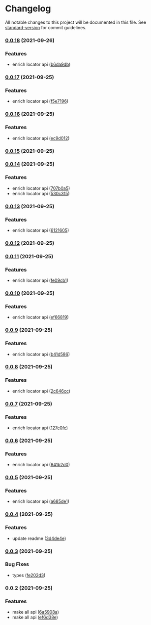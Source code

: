# Changelog

All notable changes to this project will be documented in this file. See [standard-version](https://github.com/conventional-changelog/standard-version) for commit guidelines.

### [0.0.18](https://github.com/IgorBabkin/react-clean-reactive-architecture/compare/v0.0.17...v0.0.18) (2021-09-26)


### Features

* enrich locator api ([b6da9db](https://github.com/IgorBabkin/react-clean-reactive-architecture/commit/b6da9db0570233e7d2453595ea1248bc17e659bc))

### [0.0.17](https://github.com/IgorBabkin/react-clean-reactive-architecture/compare/v0.0.16...v0.0.17) (2021-09-25)


### Features

* enrich locator api ([f5e7196](https://github.com/IgorBabkin/react-clean-reactive-architecture/commit/f5e719667384d3c51a6577deb1b11e2452d73850))

### [0.0.16](https://github.com/IgorBabkin/react-clean-reactive-architecture/compare/v0.0.15...v0.0.16) (2021-09-25)


### Features

* enrich locator api ([ec9d012](https://github.com/IgorBabkin/react-clean-reactive-architecture/commit/ec9d0128dbab3da1fe34904a9b728a79d1e374ba))

### [0.0.15](https://github.com/IgorBabkin/react-clean-reactive-architecture/compare/v0.0.14...v0.0.15) (2021-09-25)

### [0.0.14](https://github.com/IgorBabkin/react-clean-reactive-architecture/compare/v0.0.13...v0.0.14) (2021-09-25)


### Features

* enrich locator api ([707b0a5](https://github.com/IgorBabkin/react-clean-reactive-architecture/commit/707b0a57ca090dbcc7a329bd47c3c33d076fd07f))
* enrich locator api ([530c315](https://github.com/IgorBabkin/react-clean-reactive-architecture/commit/530c3150670ac8f071ab2a69136395441cb4bb70))

### [0.0.13](https://github.com/IgorBabkin/react-clean-reactive-architecture/compare/v0.0.12...v0.0.13) (2021-09-25)


### Features

* enrich locator api ([6121605](https://github.com/IgorBabkin/react-clean-reactive-architecture/commit/612160566252cb2d15b32b41353356da2a8a35fc))

### [0.0.12](https://github.com/IgorBabkin/react-clean-reactive-architecture/compare/v0.0.11...v0.0.12) (2021-09-25)

### [0.0.11](https://github.com/IgorBabkin/react-clean-reactive-architecture/compare/v0.0.10...v0.0.11) (2021-09-25)


### Features

* enrich locator api ([fe09cb1](https://github.com/IgorBabkin/react-clean-reactive-architecture/commit/fe09cb11e89a3cada7a4d65dd4d220fc9a4f9b8b))

### [0.0.10](https://github.com/IgorBabkin/react-clean-reactive-architecture/compare/v0.0.9...v0.0.10) (2021-09-25)


### Features

* enrich locator api ([ef66819](https://github.com/IgorBabkin/react-clean-reactive-architecture/commit/ef6681913289b24895c334c3c80ba3a64a2cc6e1))

### [0.0.9](https://github.com/IgorBabkin/react-clean-reactive-architecture/compare/v0.0.8...v0.0.9) (2021-09-25)


### Features

* enrich locator api ([b41d586](https://github.com/IgorBabkin/react-clean-reactive-architecture/commit/b41d586f5ea2b49e4824af4cef0851255dec88b5))

### [0.0.8](https://github.com/IgorBabkin/react-clean-reactive-architecture/compare/v0.0.7...v0.0.8) (2021-09-25)


### Features

* enrich locator api ([2c646cc](https://github.com/IgorBabkin/react-clean-reactive-architecture/commit/2c646ccb38ac264365835f160005c44faca8118f))

### [0.0.7](https://github.com/IgorBabkin/react-clean-reactive-architecture/compare/v0.0.6...v0.0.7) (2021-09-25)


### Features

* enrich locator api ([127c0fc](https://github.com/IgorBabkin/react-clean-reactive-architecture/commit/127c0fcbf0753931c3405d4f04b2a82167510e00))

### [0.0.6](https://github.com/IgorBabkin/react-clean-reactive-architecture/compare/v0.0.5...v0.0.6) (2021-09-25)


### Features

* enrich locator api ([841b2d0](https://github.com/IgorBabkin/react-clean-reactive-architecture/commit/841b2d0494720d8269532c438cf193e9ff3c65b9))

### [0.0.5](https://github.com/IgorBabkin/react-clean-reactive-architecture/compare/v0.0.4...v0.0.5) (2021-09-25)


### Features

* enrich locator api ([a685de1](https://github.com/IgorBabkin/react-clean-reactive-architecture/commit/a685de1d15521e00311a24a6a61252c79bac3311))

### [0.0.4](https://github.com/IgorBabkin/react-clean-reactive-architecture/compare/v0.0.3...v0.0.4) (2021-09-25)


### Features

* update readme ([3d4de4e](https://github.com/IgorBabkin/react-clean-reactive-architecture/commit/3d4de4efe3755adabeeaef54e360ff9cf41c36ef))

### [0.0.3](https://github.com/IgorBabkin/react-clean-reactive-architecture/compare/v0.0.2...v0.0.3) (2021-09-25)


### Bug Fixes

* types ([fe202d3](https://github.com/IgorBabkin/react-clean-reactive-architecture/commit/fe202d30d624de6edb0f651f619af4e5a64a6f37))

### 0.0.2 (2021-09-25)


### Features

* make all api ([6a5908a](https://github.com/IgorBabkin/react-clean-reactive-architecture/commit/6a5908a32230bdadc880e809a53c77d82855fcb9))
* make all api ([ef6d38e](https://github.com/IgorBabkin/react-clean-reactive-architecture/commit/ef6d38e000dd15c3c0ccd5cabb60e5057afd3a50))
